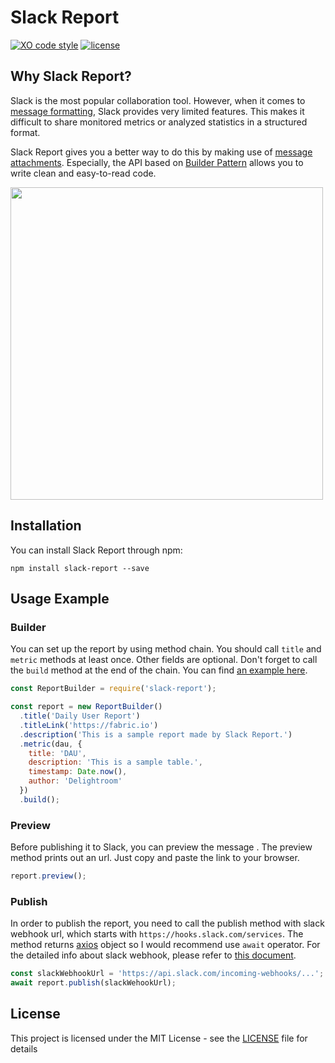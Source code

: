 # Slack Report
[![XO code style](https://img.shields.io/badge/code_style-XO-5ed9c7.svg)](https://github.com/xojs/xo)
[![license](https://img.shields.io/github/license/mashape/apistatus.svg)](LICENSE)

## Why Slack Report?

Slack is the most popular collaboration tool. However, when it comes to [message formatting](https://api.slack.com/docs/message-formatting), Slack provides very limited features. This makes it difficult to share monitored metrics or analyzed statistics in a structured format.

Slack Report gives you a better way to do this by making use of [message attachments](https://api.slack.com/docs/message-attachments). Especially, the API based on [Builder Pattern](https://en.wikipedia.org/wiki/Builder_pattern) allows you to write clean and easy-to-read code.


<img width="500" src="https://user-images.githubusercontent.com/19233714/37008160-32c4f408-2124-11e8-9318-05b41ce403e1.png">

## Installation
You can install Slack Report through npm:
```
npm install slack-report --save
```

## Usage Example

### Builder
You can set up the report by using method chain. You should call `title` and `metric` methods at least once. Other fields are optional. Don't forget to call the `build` method at the end of the chain. You can find [an example here](example).
```js
const ReportBuilder = require('slack-report');

const report = new ReportBuilder()
  .title('Daily User Report')
  .titleLink('https://fabric.io')
  .description('This is a sample report made by Slack Report.')
  .metric(dau, {
    title: 'DAU',
    description: 'This is a sample table.',
    timestamp: Date.now(),
    author: 'Delightroom'
  })
  .build();
```

### Preview
Before publishing it to Slack, you can preview the message . The preview method prints out an url. Just copy and paste the link to your browser.
```js
report.preview();
```

### Publish
In order to publish the report, you need to call the publish method with slack webhook url, which starts with `https://hooks.slack.com/services`. The method returns [axios](https://github.com/axios/axios) object so I would recommend use `await` operator. For the detailed info about slack webhook, please refer to [this document](https://api.slack.com/incoming-webhooks).

```js
const slackWebhookUrl = 'https://api.slack.com/incoming-webhooks/...';
await report.publish(slackWehookUrl);
```

## License
This project is licensed under the MIT License - see the [LICENSE](LICENSE) file for details
